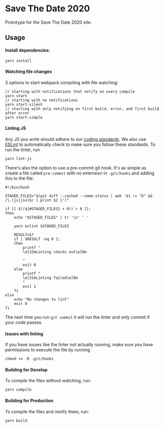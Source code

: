 # Save The Date 2020
Prototype for the Save The Date 2020 site.

## Usage
#### Install dependencies:
```
yarn install
```

#### Watching file changes
3 options to start webpack compiling with file watching:
```
// starting with notifications that notify on every compile
yarn start
// starting with no notifications
yarn start-silent
// starting with only notifying on first build, error, and first build after error
yarn start-simple
```

#### Linting JS
Any JS you write should adhere to our [coding standards](https://tfs.clarkinc.biz/tfs/DefaultCollection/JavaScript%20Development%20Guide). We also use [ESLint](https://eslint.org/) to automatically check to make sure you follow these standards. To run the linter, run
```
yarn lint-js
```

There's also the option to use a pre-commit git hook. It's as simple as create a file called `pre-commit` with no extension in `.git/hooks` and adding this to the file:
```
#!/bin/bash

STAGED_FILES="$(git diff --cached --name-status | awk '$1 != "D" && /\.(js|jsx)$/ { print $2 }')"

if [[ $((${#STAGED_FILES} + 0)) > 0 ]];
then
    echo "$STAGED_FILES" | tr '\n' ' '

    yarn eslint $STAGED_FILES

    RESULT=$?
    if [ $RESULT -eq 0 ];
    then
        printf "
        \e[32mLinting checks out\e[0m
        
        "
        exit 0
    else
        printf "
        \e[31mLinting failed\e[0m
        "
        exit 1
    fi
else
    echo "No changes to lint"
    exit 0
fi
```
The next time you run `git commit` it will run the linter and only commit if your code passes.

#### Issues with linting

If you have issues like the linter not actually running, make sure you have permissions to execute the file by running
```
chmod +x -R .git/hooks
```

#### Building for Develop
To compile the files without watching, run:
```
yarn compile
```

#### Building for Production
To compile the files and minify them, run:
```
yarn build
```

